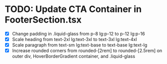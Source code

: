 # TODO: Update CTA Container in FooterSection.tsx

- [x] Change padding in .liquid-glass from p-8 lg:p-12 to p-12 lg:p-16
- [x] Scale heading from text-2xl lg:text-3xl to text-3xl lg:text-4xl
- [x] Scale paragraph from text-sm lg:text-base to text-base lg:text-lg
- [x] Increase rounded corners from rounded-[2rem] to rounded-[2.5rem] on outer div, HoverBorderGradient container, and .liquid-glass
